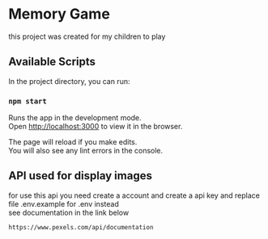 # Memory Game

this project was created for my children to play

## Available Scripts

In the project directory, you can run:

### `npm start`

Runs the app in the development mode.\
Open [http://localhost:3000](http://localhost:3000) to view it in the browser.

The page will reload if you make edits.\
You will also see any lint errors in the console.

## API used for display images
for use this api you need create a account and create a api key and replace file .env.example for .env instead\
see documentation in the link below

```
https://www.pexels.com/api/documentation
```
